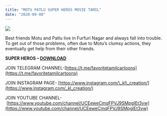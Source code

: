 ```yaml
---
title: "MOTU PATLU SUPER HEROS MOVIE TAMIL"
date: "2020-09-08"
---
```


[![](https://1.bp.blogspot.com/-421g84ITPHs/X08i3LO4_AI/AAAAAAAAAbQ/gH7EgFp6VFAGZL9iTwEW3pMIpkAyYnr-gCLcBGAsYHQ/s640/MOTU{ec34d6f8d01d0ede45b01e6d3eeb5f4ac62af10115d837c4a722207aa6a1b02d}2BPATLU{ec34d6f8d01d0ede45b01e6d3eeb5f4ac62af10115d837c4a722207aa6a1b02d}2BFREE{ec34d6f8d01d0ede45b01e6d3eeb5f4ac62af10115d837c4a722207aa6a1b02d}2BDOWNLOAD{ec34d6f8d01d0ede45b01e6d3eeb5f4ac62af10115d837c4a722207aa6a1b02d}2BIN{ec34d6f8d01d0ede45b01e6d3eeb5f4ac62af10115d837c4a722207aa6a1b02d}2BTAMIL.jpg)](https://1.bp.blogspot.com/-421g84ITPHs/X08i3LO4_AI/AAAAAAAAAbQ/gH7EgFp6VFAGZL9iTwEW3pMIpkAyYnr-gCLcBGAsYHQ/s1440/MOTU{ec34d6f8d01d0ede45b01e6d3eeb5f4ac62af10115d837c4a722207aa6a1b02d}2BPATLU{ec34d6f8d01d0ede45b01e6d3eeb5f4ac62af10115d837c4a722207aa6a1b02d}2BFREE{ec34d6f8d01d0ede45b01e6d3eeb5f4ac62af10115d837c4a722207aa6a1b02d}2BDOWNLOAD{ec34d6f8d01d0ede45b01e6d3eeb5f4ac62af10115d837c4a722207aa6a1b02d}2BIN{ec34d6f8d01d0ede45b01e6d3eeb5f4ac62af10115d837c4a722207aa6a1b02d}2BTAMIL.jpg)

Best friends Motu and Patlu live in Furfuri Nagar and always fall into trouble. To get out of those problems, often due to Motu’s clumsy actions, they eventually get help from their other friends.

**SUPER HEROS – [DOWNLOAD](https://mega.nz/file/7s9XTSCK#aP5Wlyt_4qZKXMv_vJ6OEogD5aMyg7DkDcEJ5SQH3-M)**

JOIN TELEGRAM CHANNEL-[https://t.me/favoritetamilcartoons](https://t.me/favoritetamilcartoons)

JOIN INSTAGRAM PAGE- [https://www.instagram.com/\_kl\_creation/](https://www.instagram.com/_kl_creation/)

JOIN YOUTUBE CHANNEL- [https://www.youtube.com/channel/UCEeweCmqFPVJ9SMpgIEt3vw](https://www.youtube.com/channel/UCEeweCmqFPVJ9SMpgIEt3vw)
